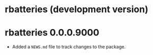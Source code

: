 # rbatteries (development version)

# rbatteries 0.0.0.9000

* Added a `NEWS.md` file to track changes to the package.
